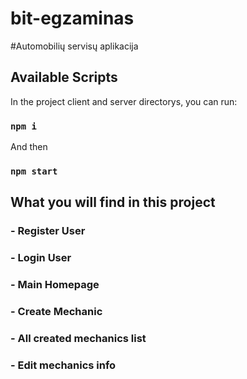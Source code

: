 # bit-egzaminas

#Automobilių servisų aplikacija

## Available Scripts

In the project client and server directorys, you can run:

### `npm i`

And then

### `npm start`

## What you will find in this project

### - Register User
### - Login User
### - Main Homepage
### - Create Mechanic
### - All created mechanics list
### - Edit mechanics info


